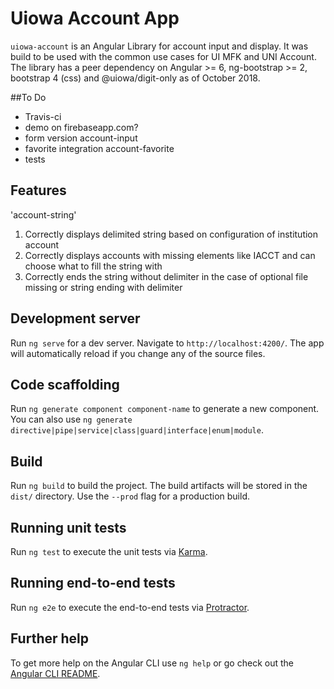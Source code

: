 # Uiowa Account App

`uiowa-account` is an Angular Library for account input and display. It was build to be used with the common use cases for UI MFK and UNI Account. The library has a peer dependency on Angular >= 6, ng-bootstrap >= 2, bootstrap 4 (css) and @uiowa/digit-only as of October 2018.

##To Do

- Travis-ci
- demo on firebaseapp.com?
- form version account-input
- favorite integration account-favorite
- tests

## Features

'account-string'

1. Correctly displays delimited string based on configuration of institution account
1. Correctly displays accounts with missing elements like IACCT and can choose what to fill the string with
1. Correctly ends the string without delimiter in the case of optional file missing or string ending with delimiter

## Development server

Run `ng serve` for a dev server. Navigate to `http://localhost:4200/`. The app will automatically reload if you change any of the source files.

## Code scaffolding

Run `ng generate component component-name` to generate a new component. You can also use `ng generate directive|pipe|service|class|guard|interface|enum|module`.

## Build

Run `ng build` to build the project. The build artifacts will be stored in the `dist/` directory. Use the `--prod` flag for a production build.

## Running unit tests

Run `ng test` to execute the unit tests via [Karma](https://karma-runner.github.io).

## Running end-to-end tests

Run `ng e2e` to execute the end-to-end tests via [Protractor](http://www.protractortest.org/).

## Further help

To get more help on the Angular CLI use `ng help` or go check out the [Angular CLI README](https://github.com/angular/angular-cli/blob/master/README.md).

